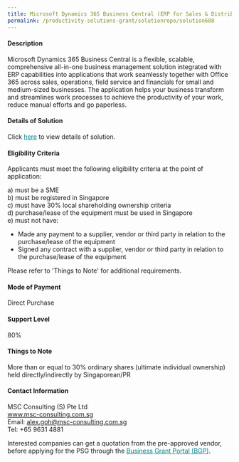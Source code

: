 ```yaml
---
title: Microsoft Dynamics 365 Business Central (ERP for Sales & Distribution) - Package E (3 Perpetual Users with PEPPOL unlimited + Customer Self Ordering App)
permalink: /productivity-solutions-grant/solutionrepo/solution608
---
```


#### Description

Microsoft Dynamics 365 Business Central is a flexible, scalable, comprehensive all-in-one business management solution integrated with ERP capabilities into applications that work seamlessly together with Office 365 across sales, operations, field service and financials for small and medium-sized businesses. The application helps your business transform and streamlines work processes to achieve the productivity of your work, reduce manual efforts and go paperless.

#### Details of Solution

Click <a href='https://gb-assist-staging.netlify.app/images/psg/MSC_Consulting_(S)_20200095_Annex_3_20200625145707_Part_5.pdf' style='color:#037e8a'>here</a> to view details of solution.

#### Eligibility Criteria

Applicants must meet the following eligibility criteria at the point of application:

a) must be a SME <br>
b) must be registered in Singapore <br>
c) must have 30% local shareholding ownership criteria <br>
d) purchase/lease of the equipment must be used in Singapore <br>
e) must not have:
- Made any payment to a supplier, vendor or third party in relation to the purchase/lease of the equipment
- Signed any contract with a supplier, vendor or third party in relation to the purchase/lease of the equipment

Please refer to 'Things to Note' for additional requirements.

#### Mode of Payment
Direct Purchase

#### Support Level
80%

#### Things to Note
More than or equal to 30% ordinary shares (ultimate individual ownership) held directly/indirectly by Singaporean/PR

#### Contact Information
MSC Consulting (S) Pte Ltd<br>www.msc-consulting.com.sg<br>Email: alex.goh@msc-consulting.com.sg<br>Tel: +65 9631 4881

Interested companies can get a quotation from the pre-approved vendor, before applying for the PSG through the <a target='_blank' style='color:#037e8a' href='https://www.businessgrants.gov.sg/'>Business Grant Portal (BGP)</a>.
